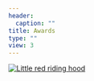```yaml
---
header:
  caption: ""
title: Awards
type: ""
view: 3
---
```


[![Little red riding hood](https://i.stack.imgur.com/XCRlR.png)](https://vimeo.com/3514904 "Little red riding hood - Click to Watch!")

